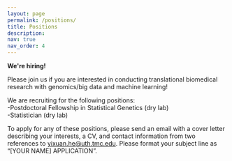 ```yaml
---
layout: page
permalink: /positions/
title: Positions
description: 
nav: true
nav_order: 4
---
```


**We're hiring!**

Please join us if you are interested in conducting translational biomedical research with genomics/big data and machine learning!

We are recruiting for the following positions:
 <br /> 
-Postdoctoral Fellowship in Statistical Genetics (dry lab)
 <br /> 
-Statistician (dry lab)

To apply for any of these positions, please send an email with a cover letter describing your interests, a CV, and contact information from two references to [yixuan.he@uth.tmc.edu](mailto:yixuan.he@uth.tmc.edu). Please format your subject line as “[YOUR NAME] APPLICATION”. 
